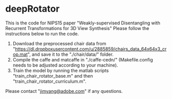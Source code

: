 # deepRotator
This is the code for NIPS15 paper "Weakly-supervised Disentangling with Recurrent Transformations for 3D View Synthesis"
Please follow the instructions below to run the code.
1. Download the preprocessed chair data from "https://dl.dropboxusercontent.com/u/2885859/chairs_data_64x64x3_crop.mat", and save it to the "./chair/data/" folder.
2. Compile the caffe and matcaffe in "./caffe-cedn/" (Makefile.config needs to be adjusted according to your machine).
3. Train the model by running the matlab scripts "train_chair_rotator_base.m" and then "train_chair_rotator_curriculum.m".

Please contact "jimyang@adobe.com" if any questions. 
